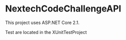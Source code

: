 # NextechCodeChallengeAPI

This project uses ASP.NET Core 2.1.

Test are located in the XUnitTestProject
